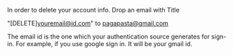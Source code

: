 In order to delete your account info.
Drop an email with Title 

"[DELETE]youremail@id.com" to pagapasta@gmail.com

The email id is the  one which your authentication source generates for sign-in. For example, if you use google sign in.
It will be your gmail id.
